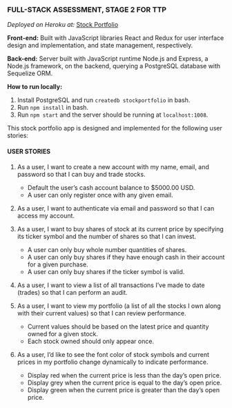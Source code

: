 ### FULL-STACK ASSESSMENT, STAGE 2 FOR TTP
_Deployed on Heroku at:_ [Stock Portfolio](https://kat-le-stock-portfolio.herokuapp.com/)

**Front-end:** Built with JavaScript libraries React and Redux for user interface design and implementation, and state management, respectively.

**Back-end:** Server built with JavaScript runtime Node.js and Express, a Node.js framework, on the backend, querying a PostgreSQL database with Sequelize ORM.


**How to run locally:**
1. Install PostgreSQL and run `createdb stockportfolio` in bash.
2. Run `npm install` in bash.
3. Run `npm start` and the server should be running at `localhost:1008`.



This stock portfolio app is designed and implemented for the following user stories:

#### USER STORIES
1. As a user, I want to create a new account with my name, email, and password so that I can buy and
trade stocks.
    * Default the user’s cash account balance to $5000.00 USD.
    * A user can only register once with any given email.



2. As a user, I want to authenticate via email and password so that I can access my account.

3. As a user, I want to buy shares of stock at its current price by specifying its ticker symbol and the
number of shares so that I can invest.
    * A user can only buy whole number quantities of shares.
    * A user can only buy shares if they have enough cash in their account for a given purchase.
    * A user can only buy shares if the ticker symbol is valid.

4. As a user, I want to view a list of all transactions I’ve made to date (trades) so that I can perform an
audit.

5. As a user, I want to view my portfolio (a list of all the stocks I own along with their current values) so
that I can review performance.
    * Current values should be based on the latest price and quantity owned for a given stock.
    * Each stock owned should only appear once.

6. As a user, I’d like to see the font color of stock symbols and current prices in my portfolio change
dynamically to indicate performance.
    * Display red when the current price is less than the day’s open price.
    * Display grey when the current price is equal to the day’s open price.
    * Display green when the current price is greater than the day’s open price.
    